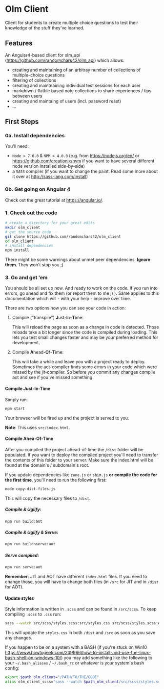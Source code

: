 # Olm Client 

Client for students to create multiple choice questions to test their knowledge of the stuff they've learned.

## Features

An Angular4-based client for olm_api (<https://github.com/randomchars42/olm_api>) which allows:

* creating and maintaining of an arbitray number of collections of  multiple-choice questions
* filtering of collections
* creating and maintnaining individual test sessions for each user
* markdown / flatfile based note collections to share experiences / tips between users
* creating and maintaing of users (incl. password reset)
* ...

## First Steps

### 0a. Install dependencies

You'll need:

* `Node > 7.0.0` & `NPM > 4.0.0` (e.g. from <https://nodejs.org/en/> or <https://github.com/creationix/nvm> if you want to have several different node version installed side-by-side)
* a `SASS` compiler (if you want to change the paint. Read some more about it over at <http://sass-lang.com/install>)

### 0b. Get going on Angular 4

Check out the great tutorial at <https://angular.io/>.

### 1. Check out the code

```bash
# create a directory for your great edits
mkdir olm_client
# get the source code
git clone https://github.com/randomchars42/olm_client
cd olm_client
# install dependencies
npm install
```

There might be some warnings about unmet peer dependencies. **Ignore them**. They won't stop you ;) 

### 3. Go and get 'em

You should be all set up now. And ready to work on the code. If you run into errors, go ahead and fix them (or report them to me ;) ). Same applies to this documentation which will - with your help - improve over time.

There are two options how you can see your code in action:

1.  Compile ("transpile") **J**ust-**I**n-**T**ime:

    This will reload the page as soon as a change in code is detected. Those reloads take a bit longer since the code is compiled during loading. This lets you test small changes faster and may be your preferred method for development.

2.  Compile **A**head-**O**f-**T**ime:

    This will take a while and leave you with a project ready to deploy. Sometimes the aot-compiler finds some errors in your code which were missed by the jit-compiler. So before you commit any changes compile aot and see if you've missed something.

#### Compile Just-In-Time

Simply run:

```bash
npm start
```

Your browser will be fired up and the project is served to you.

**Note**: This uses `src/index.html`.

#### Compile Ahea-Of-Time

After you compiled the project ahead-of-time the `/dist` folder will be populated. If you want to deploy the compiled project you'll need to transfer the contents of this folder to your server. Make sure the index.html will be found at the domain's / subdomain's root.

If you update dependencies like `zone.js` or `shim.js` **or compile the code for the first time**, you'll need to run the following first:

```bash
node copy-dist-files.js
```

This will copy the necessary files to `/dist`.

##### Compile & Uglify:

```bash
npm run build:aot
```

##### Compile & Uglify & Serve:

```bash
npm run buildnserve:aot
```

##### Serve compiled:

```bash
npm run serve:aot
```

**Remember**: JIT and AOT have different `index.html` files. If you need to change those, you will have to change both files (in `/src` for JIT and in `/dist` for AOT).

#### Update styles

Style information is written in `.scss` and can be found in `/src/scss`. To keep compiling `.scss` to `.css` run:

```bash
sass --watch src/scss/styles.scss:src/styles.css src/scss/styles.scss:dist/styles.css"
```

This will update the `styles.css` in both `/dist` and `/src` as soon as you save any changes.

If you happen to be on a system with a BASH (if you're stuck on Win10 <https://www.howtogeek.com/249966/how-to-install-and-use-the-linux-bash-shell-on-windows-10/>) you may add something like the following to your `~/.bash_aliases` / `~/.bash_rc` or whatever is your system's bash config:

```bash
export $path_olm_client="/PATH/TO/THE/CODE"
alias olm_client_scss="sass --watch $path_olm_client/src/scss/styles.scss:$path_olm_client/src/styles.css $path_olm_client/src/scss/styles.scss:$path_olm_client/dist/styles.css"
```
